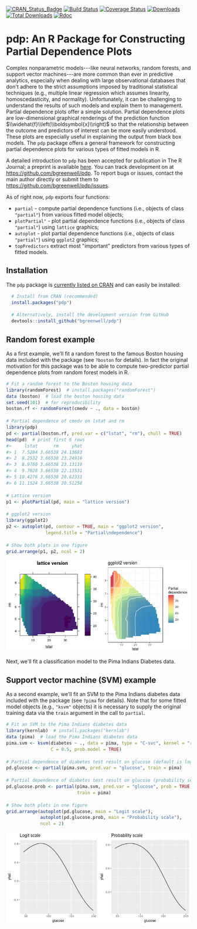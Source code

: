<!-- README.md is generated from README.Rmd. Please edit that file -->
[![CRAN\_Status\_Badge](http://www.r-pkg.org/badges/version/pdp)](https://cran.r-project.org/package=pdp) [![Build Status](https://travis-ci.org/bgreenwell/pdp.svg?branch=master)](https://travis-ci.org/bgreenwell/pdp) [![Coverage Status](https://img.shields.io/codecov/c/github/bgreenwell/pdp.svg)](https://codecov.io/github/bgreenwell/pdp?branch=master) [![Downloads](http://cranlogs.r-pkg.org/badges/pdp)](http://cranlogs.r-pkg.org/badges/pdp) [![Total Downloads](http://cranlogs.r-pkg.org/badges/grand-total/pdp)](http://cranlogs.r-pkg.org/badges/grand-total/pdp) [![Rdoc](http://www.rdocumentation.org/badges/version/pdp)](http://www.rdocumentation.org/packages/pdp)

pdp: An R Package for Constructing Partial Dependence Plots
===========================================================

Complex nonparametric models---like neural networks, random forests, and support vector machines---are more common than ever in predictive analytics, especially when dealing with large observational databases that don't adhere to the strict assumptions imposed by traditional statistical techniques (e.g., multiple linear regression which assumes linearity, homoscedasticity, and normality). Unfortunately, it can be challenging to understand the results of such models and explain them to management. Partial dependence plots offer a simple solution. Partial dependence plots are low-dimensional graphical renderings of the prediction function $\\widehat{f}\\left(\\boldsymbol{x}\\right)$ so that the relationship between the outcome and predictors of interest can be more easily understood. These plots are especially useful in explaining the output from black box models. The `pdp` package offers a general framework for constructing partial dependence plots for various types of fitted models in R.

A detailed introduction to `pdp` has been accepted for publication in The R Journal; a preprint is available [here](https://journal.r-project.org/archive/2017/RJ-2017-016/index.html). You can track development on at <https://github.com/bgreenwell/pdp>. To report bugs or issues, contact the main author directly or submit them to <https://github.com/bgreenwell/pdp/issues>.

As of right now, `pdp` exports four functions:

-   `partial` - compute partial dependence functions (i.e., objects of class `"partial"`) from various fitted model objects;
-   `plotPartial"` - plot partial dependence functions (i.e., objects of class `"partial"`) using `lattice` graphics;
-   `autoplot` - plot partial dependence functions (i.e., objects of class `"partial"`) using `ggplot2` graphics;
-   `topPredictors` extract most "important" predictors from various types of fitted models.

Installation
------------

The `pdp` package is [currently listed on CRAN](https://CRAN.R-project.org/package=pdp) and can easily be installed:

``` r
  # Install from CRAN (recommended)
  install.packages("pdp")
  
  # Alternatively, install the development version from GitHub
  devtools::install_github("bgreenwell/pdp")
```

Random forest example
---------------------

As a first example, we'll fit a random forest to the famous Boston housing data included with the package (see `?boston` for details). In fact the original motivation for this package was to be able to compute two-predictor partial dependence plots from random forest models in R.

``` r
# Fit a random forest to the Boston housing data
library(randomForest)  # install.packages("randomForest")
data (boston)  # load the boston housing data
set.seed(101)  # for reproducibility
boston.rf <- randomForest(cmedv ~ ., data = boston)

# Partial dependence of cmedv on lstat and rm
library(pdp)
pd <- partial(boston.rf, pred.var = c("lstat", "rm"), chull = TRUE)
head(pd)  # print first 6 rows
#>     lstat      rm     yhat
#> 1  7.5284 3.66538 24.13683
#> 2  8.2532 3.66538 23.24916
#> 3  8.9780 3.66538 23.13119
#> 4  9.7028 3.66538 22.13531
#> 5 10.4276 3.66538 20.62331
#> 6 11.1524 3.66538 20.51258

# Lattice version
p1 <- plotPartial(pd, main = "lattice version")

# ggplot2 version
library(ggplot2)
p2 <- autoplot(pd, contour = TRUE, main = "ggplot2 version", 
               legend.title = "Partial\ndependence")

# Show both plots in one figure
grid.arrange(p1, p2, ncol = 2)
```

![](tools/README-example-rf-1.png)

Next, we'll fit a classification model to the Pima Indians Diabetes data.

Support vector machine (SVM) example
------------------------------------

As a second example, we'll fit an SVM to the Pima Indians diabetes data included with the package (see `?pima` for details). Note that for some fitted model objects (e.g., `"ksvm"` objects) it is necessary to supply the original training data via the `train` argument in the call to `partial`.

``` r
# Fit an SVM to the Pima Indians diabetes data
library(kernlab)  # install.packages("kernlab")
data (pima)  # load the Pima Indians diabetes data
pima.svm <- ksvm(diabetes ~ ., data = pima, type = "C-svc", kernel = "rbfdot",
                 C = 0.5, prob.model = TRUE)
 
# Partial dependence of diabetes test result on glucose (default is logit scale)
pd.glucose <- partial(pima.svm, pred.var = "glucose", train = pima)

# Partial dependence of diabetes test result on glucose (probability scale)
pd.glucose.prob <- partial(pima.svm, pred.var = "glucose", prob = TRUE, 
                           train = pima)

# Show both plots in one figure
grid.arrange(autoplot(pd.glucose, main = "Logit scale"), 
             autoplot(pd.glucose.prob, main = "Probability scale"), 
             ncol = 2)
```

![](tools/README-example-svm-1.png)
